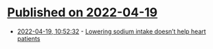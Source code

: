 # [Published on 2022-04-19](index.md)

* [2022-04-19, 10:52:32](https://news.ycombinator.com/item?id=31081529) - [Lowering sodium intake doesn’t help heart patients](https://www.thelancet.com/journals/lancet/article/PIIS0140-6736(22)00369-5/fulltext)
